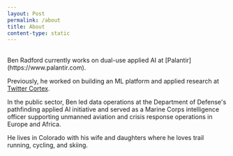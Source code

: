 ```yaml
---
layout: Post
permalink: /about
title: About
content-type: static
---
```

<br>
Ben Radford currently works on dual-use applied AI at [Palantir](https://www.palantir.com). 

Previously, he worked on building an ML platform and applied research at [Twitter Cortex](https://cortex.twitter.com/en/research-publications/research-areas.html). 

In the public sector, Ben led data operations at the Department of Defense's pathfinding applied AI initiative and served as a Marine Corps intelligence officer supporting unmanned aviation and crisis response operations in Europe and Africa. 

He lives in Colorado with his wife and daughters where he loves trail running, cycling, and skiing.
